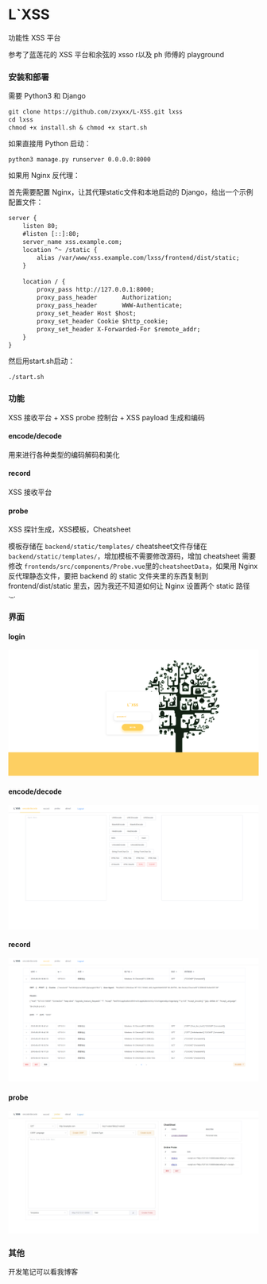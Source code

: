 # L`XSS

功能性 XSS 平台

参考了蓝莲花的 XSS 平台和余弦的 xsso r以及 ph 师傅的 playground

### 安装和部署

需要 Python3 和 Django

```
git clone https://github.com/zxyxx/L-XSS.git lxss
cd lxss
chmod +x install.sh & chmod +x start.sh
```

如果直接用 Python 启动：

```
python3 manage.py runserver 0.0.0.0:8000
```

如果用 Nginx 反代理：

首先需要配置 Nginx，让其代理static文件和本地启动的 Django，给出一个示例配置文件：

```
server {
    listen 80;
    #listen [::]:80;
    server_name xss.example.com;
    location ^~ /static {
        alias /var/www/xss.example.com/lxss/frontend/dist/static;
    }

    location / {
        proxy_pass http://127.0.0.1:8000;
        proxy_pass_header       Authorization;
        proxy_pass_header       WWW-Authenticate;
        proxy_set_header Host $host;
        proxy_set_header Cookie $http_cookie;
        proxy_set_header X-Forwarded-For $remote_addr;
    }
}
```

然后用start.sh启动：

```
./start.sh
```

### 功能

XSS 接收平台 + XSS probe 控制台 + XSS payload 生成和编码

#### encode/decode

用来进行各种类型的编码解码和美化

#### record

XSS 接收平台

#### probe

XSS 探针生成，XSS模板，Cheatsheet

模板存储在 `backend/static/templates/` cheatsheet文件存储在 `backend/static/templates/`，增加模板不需要修改源码，增加 cheatsheet 需要修改 `frontends/src/components/Probe.vue`里的`cheatsheetData`，如果用 Nginx 反代理静态文件，要把 backend 的 static 文件夹里的东西复制到frontend/dist/static 里去，因为我还不知道如何让 Nginx 设置两个 static 路径 ._.

### 界面

#### login

![login](./guide/login.png)

#### encode/decode

![encode](./guide/encode.png)

#### record

![record](./guide/record.png)

#### probe

![probe](./guide/probe.jpg)

### 其他

开发笔记可以看我博客